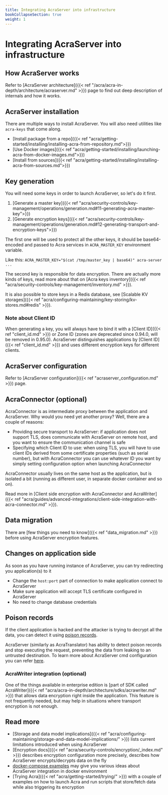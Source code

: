 ```yaml
---
title: Integrating AcraServer into infrastructure
bookCollapseSection: true
weight: 1
---
```


# Integrating AcraServer into infrastructure

## How AcraServer works

Refer to [AcraServer architecture]({{< ref "/acra/acra-in-depth/architecture/acraserver.md" >}}) page to find out
deep description of internals and how it works.

## AcraServer installation

There are multiple ways to install AcraServer.
You will also need utilities like `acra-keys` that come along.

* [Install package from a repo]({{< ref "acra/getting-started/installing/installing-acra-from-repository.md">}})
* [Use Docker images]({{< ref "acra/getting-started/installing/launching-acra-from-docker-images.md">}})
* [Install from sources]({{< ref "acra/getting-started/installing/installing-acra-from-sources.md">}})

## Key generation

You will need some keys in order to launch AcraServer, so let's do it first.

1. [Generate a master key]({{< ref "acra/security-controls/key-management/operations/generation.md#11-generating-acra-master-key">}})
2. [Generate encryption keys]({{< ref "acra/security-controls/key-management/operations/generation.md#12-generating-transport-and-encryption-keys">}})

The first one will be used to protect all the other keys,
it should be base64-encoded and passed to Acra services in `ACRA_MASTER_KEY` environment variable.

Like this: `ACRA_MASTER_KEY="$(cat /tmp/master_key | base64)" acra-server ...`

The second key is responsible for data encryption.
There are actually more kinds of keys, read more about that on
[Acra keys inventory]({{< ref "acra/security-controls/key-management/inventory.md" >}}).

It is also possible to store keys in a Redis database, see
[Scalable KV storages]({{< ref "acra/configuring-maintaining/key-storing/kv-stores.md#redis" >}}).

### Note about Client ID

When generating a key, you will always have to bind it with a [Client ID]({{< ref "client_id.md" >}}) or Zone ID (zones are deprecated since 0.94.0, will be removed in 0.95.0).
AcraServer distinguishes applications by [Client ID]({{< ref "client_id.md" >}}) and uses different encryption keys for different clients.

## AcraServer configuration

Refer to [AcraServer configuration]({{< ref "acraserver_configuration.md" >}}) page.

## AcraConnector (optional)

AcraConnector is as intermediate proxy between the application and AcraServer.
Why would you need yet another proxy? Well, there are a couple of reasons:

* Providing secure transport to AcraServer:
  if application does not support TLS, does communicate with AcraServer on remote host, and you want to ensure the communication channel is safe
* Specifying which Client ID to use:
  when using TLS, you will have to use client IDs derived from some certificate properties (such as serial number),
  but with AcraConnector you can use whatever ID you want by simply setting configuration option when launching AcraConnector

AcraConnector usually lives on the same host as the application, but is isolated a bit
(running as different user, in separate docker container and so on).

Read more in [Client side encryption with AcraConnector and AcraWriter]({{< ref "acra/guides/advanced-integrations/client-side-integration-with-acra-connector.md" >}}).

## Data migration

There are [few things you need to know]({{< ref "data_migration.md" >}}) before using AcraServer encryption features.

## Changes on application side

As soon as you have running instance of AcraServer, you can try redirecting you application(s) to it

* Change the `host:port` part of connection to make application connect to AcraServer
* Make sure application will accept TLS certificate configured in AcraServer
* No need to change database credentials

## Poison records

If the client application is hacked and the attacker is trying to decrypt all the data, you can detect it using [poison records](/acra/security-controls/intrusion-detection/).

AcraServer (similarly as AcraTranslator) has ability to detect poison records and stop executing the request,
preventing the data from leaking to an untrusted destination.
To learn more about AcraServer cmd configuration you can refer [here](/acra/configuring-maintaining/general-configuration/acra-server/).

### AcraWriter integration (optional)

One of the things available in enterprise edition is
[part of SDK called AcraWriter]({{< ref "acra/acra-in-depth/architecture/sdks/acrawriter.md" >}})
that allows data encryption right inside the application.
This feature is not frequently needed, but may help in situations where transport encryption is not enough.

## Read more

* [Storage and data model implications]({{< ref "acra/configuring-maintaining/storage-and-data-model-implications/" >}})
  lists current limitations introduced when using AcraServer
* [Encryption docs]({{< ref "acra/security-controls/encryption/_index.md" >}})
  describes encryption configuration more precisely, describes how AcraServer encrypts/decrypts data on the fly
* [docker-compose examples](https://github.com/cossacklabs/acra/tree/master/docker)
  may give you various ideas about AcraServer integration in docker environment
* [Trying Acra]({{< ref "acra/getting-started/trying/" >}})
  with a couple of examples on how to launch Acra and run scripts that store/fetch data while also triggering its encryption
